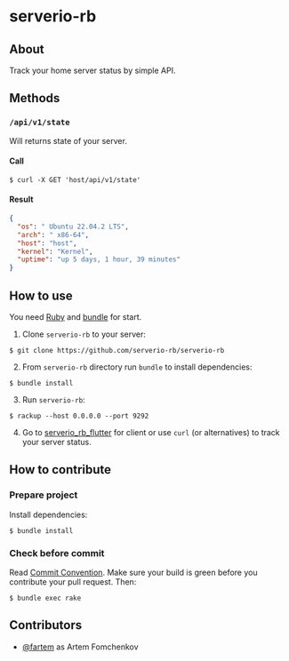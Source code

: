 # serverio-rb

## About

Track your home server status by simple API.

## Methods

### `/api/v1/state`

Will returns state of your server.

#### Call

```shell
$ curl -X GET 'host/api/v1/state'
```

#### Result

```json
{
  "os": " Ubuntu 22.04.2 LTS",
  "arch": " x86-64",
  "host": "host",
  "kernel": "Kernel",
  "uptime": "up 5 days, 1 hour, 39 minutes"
}
```

## How to use

You need [Ruby](https://www.ruby-lang.org) and [bundle](https://bundler.io) for start.

1. Clone `serverio-rb` to your server:

```shell
$ git clone https://github.com/serverio-rb/serverio-rb
```

2. From `serverio-rb` directory run `bundle` to install dependencies:

```shell
$ bundle install
```

3. Run `serverio-rb`:

```shell
$ rackup --host 0.0.0.0 --port 9292
```

4. Go to [serverio_rb_flutter](https://github.com/serverio-rb/serverio_rb_flutter) for client or use `curl` (or
   alternatives) to track your server status.

## How to contribute

### Prepare project

Install dependencies:

```shell
$ bundle install
```

### Check before commit

Read [Commit Convention](./COMMIT_CONVENTION.md). Make sure your build is green before you contribute your pull request.
Then:

```shell
$ bundle exec rake
```

## Contributors

* [@fartem](https://github.com/fartem) as Artem Fomchenkov
